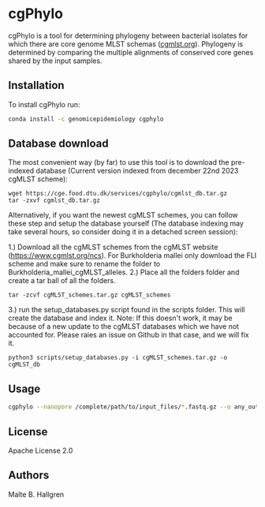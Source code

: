 # cgPhylo

cgPhylo is a tool for determining phylogeny between bacterial isolates for which there are core genome MLST schemas ([cgmlst.org](https://https://www.cgmlst.org/)). 
Phylogeny is determined by comparing the multiple alignments of conserved core genes shared by the input samples.

## Installation

To install cgPhylo run:

```bash
conda install -c genomicepidemiology cgphylo
```

## Database download

The most convenient way (by far) to use this tool is to download the pre-indexed database (Current version indexed from december 22nd 2023 cgMLST scheme):

```
wget https://cge.food.dtu.dk/services/cgphylo/cgmlst_db.tar.gz
tar -zxvf cgmlst_db.tar.gz
```

Alternatively, if you want the newest cgMLST schemes, you can follow these step and setup the database yourself (The database indexing may take several hours, so consider doing it in a detached screen session):

1.) Download all the cgMLST schemes from the cgMLST website (https://www.cgmlst.org/ncs). 
For Burkholderia mallei only download the FLI scheme and make sure to rename the folder to Burkholderia_mallei_cgMLST_alleles. 
2.) Place all the folders folder and create a tar ball of all the folders.
```
tar -zcvf cgMLST_schemes.tar.gz cgMLST_schemes
```
3.) run the setup_databases.py script found in the scripts folder. This will create the database and index it. Note: If this doesn't work, it may be because of a new update to the cgMLST databases which we have not accounted for. Please raies an issue on Github in that case, and we will fix it. 
```
python3 scripts/setup_databases.py -i cgMLST_schemes.tar.gz -o cgMLST_db
```

## Usage

```bash
cgphylo --nanopore /complete/path/to/input_files/*.fastq.gz --o any_output_name --threads <int, default:4> --db_dir /path/to/cgmlst_db
```

## License

Apache License 2.0

## Authors
Malte B. Hallgren